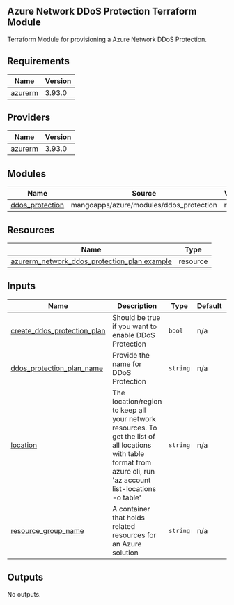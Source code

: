 <!-- BEGIN_TF_DOCS -->
## Azure Network DDoS Protection Terraform Module

Terraform Module for provisioning a Azure Network DDoS Protection.

## Requirements

| Name | Version |
|------|---------|
| <a name="requirement_azurerm"></a> [azurerm](#requirement\_azurerm) | 3.93.0 |

## Providers
| Name | Version |
|------|---------|
| <a name="requirement_azurerm"></a> [azurerm](#requirement\_azurerm) | 3.93.0 |

## Modules

| Name | Source | Version |
|------|--------|---------|
| <a name="module_ddos_protection"></a> [ddos\_protection](#module\_ddos\_protection) | mangoapps/azure/modules/ddos_protection | n/a |

## Resources
| Name | Type |
|------|------|
| [azurerm_network_ddos_protection_plan.example](https://registry.terraform.io/providers/hashicorp/azurerm/latest/docs/resources/network_ddos_protection_plan) | resource |

## Inputs

| Name | Description | Type | Default | Required |
|------|-------------|------|---------|:--------:|
| <a name="input_create_ddos_protection_plan"></a> [create\_ddos\_protection\_plan](#input\_create\_ddos\_protection\_plan) | Should be true if you want to enable DDoS Protection | `bool` | n/a | yes |
| <a name="input_ddos_protection_plan_name"></a> [ddos\_protection\_plan\_name](#input\_ddos\_protection\_plan\_name) | Provide the name for DDoS Protection | `string` | n/a | yes |
| <a name="input_location"></a> [location](#input\_location) | The location/region to keep all your network resources. To get the list of all locations with table format from azure cli, run 'az account list-locations -o table' | `string` | n/a | yes |
| <a name="input_resource_group_name"></a> [resource\_group\_name](#input\_resource\_group\_name) | A container that holds related resources for an Azure solution | `string` | n/a | yes |

## Outputs

No outputs.
<!-- END_TF_DOCS -->
